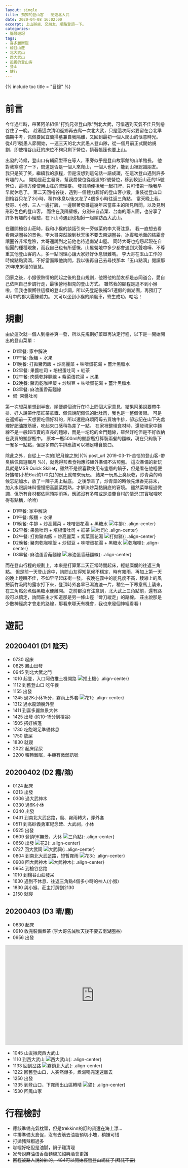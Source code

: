 ```yaml
---
layout: single
title: 孤獨的登山客 - 閒遊北大武
date: 2020-04-08 16:02:00
excerpt: 上山辦桌、交朋友，順路登頂一下。
categories:
- 腦殘遊記
tags:
- 喜多麗斷崖
- 檜谷山莊
- 北大武山
- 西大武山
- 孤獨的登山客
- 登山
- 健行
---
```


{% include toc title = "目錄" %}

# 前言

今年過年時，帶著阿弟組個"打狗兄弟登山隊"到北大武，可惜遇到天氣不佳只到檜谷住了一晚。
趁著這次清明返鄉再去爬一次北大武，只是這次阿弟要留在台北準備期中考，佩佩要回宜蘭掃墓兼自我隔離，又回到最初一個人爬山的愜意時光。
從4月1號愚人節開始，一連三天的北大武愚人登山隊，從一個月前正式開始規劃，即使檜谷山莊的床位不夠只剩下營位，揹著帳篷也要上山。

出發的時候，登山口有輛廂型車在等人，車旁似乎是登山故事館的山羊館長。
他對我寒暄了一下，問道是否是一個人來爬山，一個人也好，能到山裡認識朋友。
我只是笑了笑，繼續我的旅程，但是沒想到這句話一語成讖，在這次登山遇到許多有趣的人。
開始是莊主發哥，幫我喬營位從超遠的2號營位，移到較近山莊的15號營位，這樣方便使用山莊的流理臺。
發哥順便揪我一起打牌，只可惜第一晚我早早就休息了。
第二天回檜谷後，遇到一個體力超好的登山客小猴，重裝從登山口到檜谷只花了3小時，稍作休息以後又花了4個多小時往返三角點。
當天晚上我、發哥、小猴，三人一邊打牌，一邊聊著發哥這幾年來當莊主的所見所聞，以及見到形形色色的登山客。
而住在我隔壁帳，分別來自苗栗、台南的兩人團，也分享了許多有趣的小經驗，在下山時遇到也相揪一起順訪西大武山。

在離開檜谷山莊時，我和小猴的談話引來一旁做菜的李大哥注意。
我一直想去看看南湖圈谷的景色，李大哥突然說到秋天後不要去南湖圈谷，冰霰和地面的結霜會讓圈谷非常危險，大哥還說到之前他也待過南湖山屋。
同時大哥也抱怨起現在自組團的種種現象，而我自己也有所感慨，山屋營地中多少都會遇到大聲喧嘩、不尊重其他登山客的人，多一點同理心讓大家好好休息很難嗎。
李大哥在玉山工作的時候點點滴滴，不好當面跟他詢問，我以後再自己去尋找那本「玉山點滴」閱讀那29年來累積的智慧。

回家之後，小猴很熱情的問起之後的登山規劃，他跟他的朋友都是志同道合，愛自己依照自己步調行走，最後營地相見的登山方式。
雖然我的腳程是追不到小猴啦，但我也很嚮往這樣的登山步調，所以先登記後補5/1連假的南湖團，再預訂了4月中的郡大團練體力。
又可以坐到小猴的順風車，寄生成功，哈哈！

# 規劃

由於這次就一個人到檜谷爽一發，所以先規劃好菜單再決定行程，以下是一開始開出的登山菜單：

- D1早餐: 家中解決
- D1午餐: 飯糰 + 水果
- D1晚餐: 打拋豬肉飯 + 炒高麗菜 + 味噌蛋花湯 + 薑汁黑糖水
- D2早餐: 果醬吐司 + 培根蛋吐司 + 紅茶
- D2午餐: 肉醬乾拌麵線 + 紫菜蛋花湯 + 水果
- D2晚餐: 豬肉乾咖哩飯 + 炒甜豆 + 味噌蛋花湯 + 薑汁黑糖水
- D3早餐: 麻油蛋香菇麵線
- 備: 果醬吐司

第一次想菜單想到半夜，順便趕個流行在IG上問個大家意見，結果阿弟說要帶牛排、好人說帶什麼紅茶拿鐵、佩佩說配佩佩的肚肚肉，我也是一整個傻眼。
可是在返鄉前一天想要吃個好料的，所以還是麻煩阿母去買塊牛排，卻忘記在山下先處理好肥油跟筋膜，吃起來口感稍為差了一點。
在家裡整理食材時，還發現家中麵線不是一般超市賣的直長的麵線，而是一坨坨的金門麵線，雖然好吃但是不好收納在我買的塑膠瓶中。
原本一瓶500ml的塑膠瓶打算裝兩餐的麵線，現在只夠裝下一餐多一點點，但是多帶的牛排應該可以補足糧食缺口。

除此之外，自從上一次的[眠月線之旅]({% post_url 2019-03-11-苦惱的登山客-帶臭臉佩佩遊眠月 %})，就覺得煎煮食物應該額外準備不沾煎盤。
這次準備的新玩具就是MSR Quick Skillet，雖然不是很喜歡使用有塗層的鍋子，但是看在他輕便好攜帶(小於6oz約170克)的份上就帶來玩玩。
結果一玩馬上臭灰乾，炒青菜的時候忘記加水，放了一陣子馬上黏底。
之後學乖了，炒青菜的時候先爆香完蒜末，加入水跟調味料慢慢把高麗菜悶熟，才解決炒菜黏鍋底的窘境。
雖然菜單經過微調，但所有食材都依照預期消耗，應該沒有多帶或是浪費食材的情況(其實咖哩吃得有點稱，哈哈)

- D1早餐: 家中解決
- D1午餐: 飯糰 + 水果
- D1晚餐: 牛排 + 炒高麗菜 + 味噌蛋花湯 + 黑糖水
![牛排](/assets/images/album/2020-04-08-孤獨的登山客-閒遊北大武/IMG_20200401_162715.jpg){: .align-center}
- D2早餐: 果醬吐司 + 培根蛋吐司 + 紅茶
![吐司](/assets/images/album/2020-04-08-孤獨的登山客-閒遊北大武/IMG_20200402_015036.jpg){: .align-center}
- D2午餐: 打拋豬肉飯 + 炒高麗菜 + 紫菜蛋花湯
![打拋豬](/assets/images/album/2020-04-08-孤獨的登山客-閒遊北大武/IMG_20200402_112256.jpg){: .align-center}
- D2晚餐: 豬肉乾咖哩飯 + 炒甜豆 + 味噌蛋花湯 + 黑糖水
![乾咖哩](/assets/images/album/2020-04-08-孤獨的登山客-閒遊北大武/IMG_20200402_163527.jpg){: .align-center}
- D3早餐: 麻油蛋香菇麵線
![麻油蛋香菇麵線](/assets/images/album/2020-04-08-孤獨的登山客-閒遊北大武/IMG_20200403_071753.jpg){: .align-center}

而在登山行程的規劃上，本來是打算第二天正常時間起床，輕鬆糜爛的往返三角點。
但是前一天登山途中，詢問山友得知氣候不穩定、時有霧雨，再加上第一天的晚上睡眠不佳，不如早早起床衝一發。
夜晚在霧中的能見度不高，稜線上的風把箭竹吸附的露水打下來，登頂時外套早已濕漉漉一片，稍坐一下寒意馬上襲來，在三角點旁煮個黑糖水便離開。
之前都沒有注意到，北大武上三角點前，還有路段可以續走，詢問莊主才知道那是另一條山徑「彎刀縱走」的路線。
莊主說那是少數神經病才會走的路線，那看來哪天有機會，我也來發個神經看看:)

# 遊記

## 20200401 (D1 陰天)
- 0730 起床
- 0825 鳳山出發
- 0945 到北大武之門
- 1010 起登，入口阿伯推土機開路
![推土機](/assets/images/album/2020-04-08-孤獨的登山客-閒遊北大武/IMG_20200401_102353.jpg){: .align-center}
- 1112 到舊登山口 吃午餐
- 1155 出發
- 1245 過2K小休15分，霧雨上外套
![花1](/assets/images/album/2020-04-08-孤獨的登山客-閒遊北大武/IMG_20200401_120349.jpg){: .align-center}
- 1312 過水龍頭脫外套
- 1411 到喜多麗無景大休
- 1425 出發 (約10-15分到檜谷)
- 1505 搭好帳篷
- 1730 吃飽喝足準備休息
- 1750 放屎
- 1830 就寢
- 2022 起床尿尿
- 2200 輾轉難眠，手機有微弱訊號

## 20200402 (D2 霧/陰)
- 0124 起床
- 0213 出發
- 0306 過大武神木
- 0330 過6K小休
- 0340 出發
- 0431 到南北大武岔路，風、霧雨轉大，穿外套
- 0511 到高砂義勇軍紀念碑、大武祠，小休
- 0525 出發
- 0609 登頂9K無景，大休
![三角點](/assets/images/album/2020-04-08-孤獨的登山客-閒遊北大武/IMG_20200402_062512.jpg){: .align-center}
- 0650 出發
![花2](/assets/images/album/2020-04-08-孤獨的登山客-閒遊北大武/IMG_20200402_070025.jpg){: .align-center}
- 0727 回大武祠
![大武祠](/assets/images/album/2020-04-08-孤獨的登山客-閒遊北大武/IMG_20200402_072834.jpg){: .align-center}
- 0804 到南北大武岔路，短暫霧雨
![花3](/assets/images/album/2020-04-08-孤獨的登山客-閒遊北大武/IMG_20200402_075722.jpg){: .align-center}
- 0908 回大武神木
![大武神木](/assets/images/album/2020-04-08-孤獨的登山客-閒遊北大武/IMG_20200402_090903.jpg){: .align-center}
- 0954 到檜谷岔路
- 1010 到檜谷山莊發呆
- 1630 遇到不休息、往返三角點4個多小時的神人(小猴)
- 1830 與小猴、莊主打牌到2130
- 2150 就寢

## 20200403 (D3 晴/霧)
- 0630 起床
- 0910 收完裝備煮茶 (李大哥告誡秋天後不要去南湖圈谷)
- 0956 出發

<p style="text-align: center;"><iframe width="560" height="315" src="https://www.youtube.com/embed/USkfhmJBccA" frameborder="0" allow="accelerometer; autoplay; encrypted-media; gyroscope; picture-in-picture" allowfullscreen></iframe></p>

- 1045 山友揪爬西大武山
- 1110 到西大武山
![西大武山](/assets/images/album/2020-04-08-孤獨的登山客-閒遊北大武/IMG_20200403_111210.jpg){: .align-center}
- 1133 回到岔路
![霧鎖北大武](/assets/images/album/2020-04-08-孤獨的登山客-閒遊北大武/IMG_20200403_104447.jpg){: .align-center}
- 1222 回舊登山口，人突然爆多，煮湯喝完速速離去
- 1250 出發
- 1335 到登山口，下霧雨出山區轉晴
![貓](/assets/images/album/2020-04-08-孤獨的登山客-閒遊北大武/IMG_20200403_141907.jpg){: .align-center}
- 1530 回鳳山家

# 行程檢討
- 應該準備充氣枕頭，但是trekkinn的訂的貨還在海上漂...
- 牛排準備太倉促，沒有去筋去油脂預切小塊，稍嫌可惜
- 打拋豬辣椒過多
- 咖哩好吃但是油膩，鍋子難清理
- 家母說麻油蛋香菇麵線加紹興酒會更讚
- ~~回程被路人說帥帥的，484可以開始經營登山網紅了(拜託不要)~~
